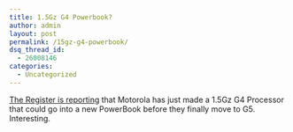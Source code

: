 ```yaml
---
title: 1.5Gz G4 Powerbook?
author: admin
layout: post
permalink: /15gz-g4-powerbook/
dsq_thread_id:
  - 26008146
categories:
  - Uncategorized
---
```

[The Register is reporting][1] that Motorola has just made a 1.5Gz G4 Processor that could go into a new PowerBook before they finally move to G5. Interesting.

 [1]: http://www.theregister.co.uk/content/39/35749.html